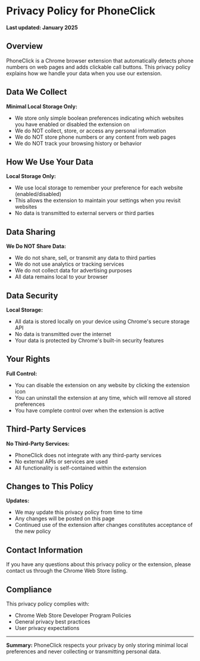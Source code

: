 # Privacy Policy for PhoneClick

**Last updated: January 2025**

## Overview

PhoneClick is a Chrome browser extension that automatically detects phone numbers on web pages and adds clickable call buttons. This privacy policy explains how we handle your data when you use our extension.

## Data We Collect

**Minimal Local Storage Only:**

- We store only simple boolean preferences indicating which websites you have enabled or disabled the extension on
- We do NOT collect, store, or access any personal information
- We do NOT store phone numbers or any content from web pages
- We do NOT track your browsing history or behavior

## How We Use Your Data

**Local Storage Only:**

- We use local storage to remember your preference for each website (enabled/disabled)
- This allows the extension to maintain your settings when you revisit websites
- No data is transmitted to external servers or third parties

## Data Sharing

**We Do NOT Share Data:**

- We do not share, sell, or transmit any data to third parties
- We do not use analytics or tracking services
- We do not collect data for advertising purposes
- All data remains local to your browser

## Data Security

**Local Storage:**

- All data is stored locally on your device using Chrome's secure storage API
- No data is transmitted over the internet
- Your data is protected by Chrome's built-in security features

## Your Rights

**Full Control:**

- You can disable the extension on any website by clicking the extension icon
- You can uninstall the extension at any time, which will remove all stored preferences
- You have complete control over when the extension is active

## Third-Party Services

**No Third-Party Services:**

- PhoneClick does not integrate with any third-party services
- No external APIs or services are used
- All functionality is self-contained within the extension

## Changes to This Policy

**Updates:**

- We may update this privacy policy from time to time
- Any changes will be posted on this page
- Continued use of the extension after changes constitutes acceptance of the new policy

## Contact Information

If you have any questions about this privacy policy or the extension, please contact us through the Chrome Web Store listing.

## Compliance

This privacy policy complies with:

- Chrome Web Store Developer Program Policies
- General privacy best practices
- User privacy expectations

---

**Summary:** PhoneClick respects your privacy by only storing minimal local preferences and never collecting or transmitting personal data.
